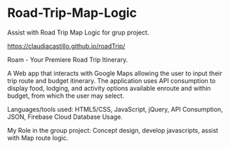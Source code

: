 # Road-Trip-Map-Logic

Assist with Road Trip Map Logic for grup project.

https://claudiacastillo.github.io/roadTrip/

Roam - Your Premiere Road Trip Itinerary. 

A Web app that interacts with Google Maps allowing the user to input their trip route and budget itinerary. The application uses API consumption to display food, lodging, and activity options available enroute and within budget, from which the user may select.

Languages/tools used: HTML5/CSS, JavaScript, jQuery, API Consumption, JSON, Firebase Cloud Database Usage. 

My Role in the group project: Concept design, develop javascripts, assist with Map route logic.
